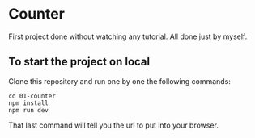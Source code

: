 # Counter
First project done without watching any tutorial. All done just by myself.

## To start the project on local
Clone this repository and run one by one the following commands:
```
cd 01-counter
npm install
npm run dev
```

That last command will tell you the url to put into your browser.

